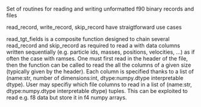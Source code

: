 Set of routines for reading and writing unformatted f90 binary records and files

read_record, write_record, skip_record have straigtforward use cases


read_tgt_fields is a composite function designed to chain several read_record and skip_record as required to read a with data columns written sequentially (e.g. particle ids, masses, 
positions, velocities, ...) as if often the case with ramses.
One must first read in the header of the file, then the function can be called to read the all the columns of a given size (typically given by the header). Each column is specified thanks
to a list of (name:str, number of dimensions:int, dtype:numpy.dtype interpretable dtype). User may specifiy which file columns to read in a list of 
(name:str, dtype:numpy.dtype interpretable dtype) tuples. This can be exploited to read e.g. f8 data but store it in f4 numpy arrays.
